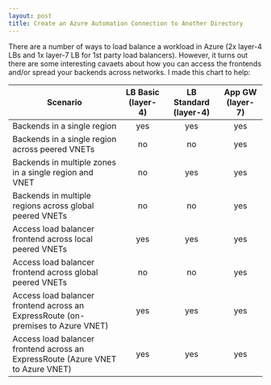 ```yaml
---
layout: post
title: Create an Azure Automation Connection to Another Directory
---
```


There are a number of ways to load balance a workload in Azure (2x layer-4 LBs and 1x layer-7 LB for 1st party load balancers). However, it turns out there are some interesting cavaets about how you can access the frontends and/or spread your backends across networks. I made this chart to help:

| Scenario | LB Basic (layer-4) | LB Standard (layer-4) | App GW (layer-7) |
|----------|:------------------:|:---------------------:|:----------------:|
| Backends in a single region | yes | yes | yes |
| Backends in a single region across peered VNETs | no | no | yes |
| Backends in multiple zones in a single region and VNET | no | yes | yes |
| Backends in multiple regions across global peered VNETs | no | no | yes |
| Access load balancer frontend across local peered VNETs | yes | yes | yes |
| Access load balancer frontend across global peered VNETs | no | no | yes |
| Access load balancer frontend across an ExpressRoute (on-premises to Azure VNET) | yes | yes | yes |
| Access load balancer frontend across an ExpressRoute (Azure VNET to Azure VNET) | yes | yes | yes |

